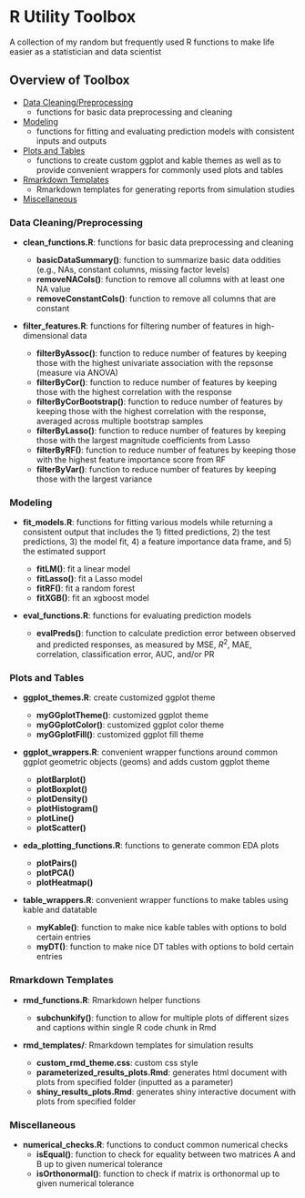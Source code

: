 # R Utility Toolbox

A collection of my random but frequently used R functions to make life easier as a statistician and data scientist

## Overview of Toolbox

* [Data Cleaning/Preprocessing](#data-cleaningpreprocessing)
	- functions for basic data preprocessing and cleaning
* [Modeling](#modeling)
	- functions for fitting and evaluating prediction models with consistent inputs and outputs
* [Plots and Tables](#plots-and-tables)
	- functions to create custom ggplot and kable themes as well as to provide convenient wrappers for commonly used plots and tables
* [Rmarkdown Templates](#rmarkdown-templates)
	- Rmarkdown templates for generating reports from simulation studies
* [Miscellaneous](#miscellaneous)
         

### Data Cleaning/Preprocessing

- **clean_functions.R**: functions for basic data preprocessing and cleaning
	- **basicDataSummary()**: function to summarize basic data oddities (e.g., NAs, constant columns, missing factor levels)
	- **removeNACols()**: function to remove all columns with at least one NA value
	- **removeConstantCols()**: function to remove all columns that are constant

- **filter_features.R**: functions for filtering number of features in high-dimensional data
	- **filterByAssoc()**: function to reduce number of features by keeping those with the highest univariate association with the repsonse (measure via ANOVA)
	- **filterByCor()**: function to reduce number of features by keeping those with the highest correlation with the response
	- **filterByCorBootstrap()**: function to reduce number of features by keeping those with the highest correlation with the response, averaged across multiple bootstrap samples
	- **filterByLasso()**: function to reduce number of features by keeping those with the largest magnitude coefficients from Lasso
	- **filterByRF()**: function to reduce number of features by keeping those with the highest feature importance score from RF
	- **filterByVar()**: function to reduce number of features by keeping those with the largest variance

### Modeling

- **fit_models.R**: functions for fitting various models while returning a consistent output that includes the 1) fitted predictions, 2) the test predictions, 3) the model fit, 4) a feature importance data frame, and 5) the estimated support
	- **fitLM()**: fit a linear model
	- **fitLasso()**: fit a Lasso model
	- **fitRF()**: fit a random forest
	- **fitXGB()**: fit an xgboost model

- **eval_functions.R**: functions for evaluating prediction models
	- **evalPreds()**: function to calculate prediction error between observed and predicted responses, as measured by MSE, $R^2$, MAE, correlation, classification error, AUC, and/or PR

### Plots and Tables

- **ggplot_themes.R**: create customized ggplot theme
	- **myGGplotTheme()**: customized ggplot theme
	- **myGGplotColor()**: customized ggplot color theme
	- **myGGplotFill()**: customized ggplot fill theme

- **ggplot_wrappers.R**: convenient wrapper functions around common ggplot geometric objects (geoms) and adds custom ggplot theme
	- **plotBarplot()**
	- **plotBoxplot()**
	- **plotDensity()**
	- **plotHistogram()**
	- **plotLine()**
	- **plotScatter()**

- **eda_plotting_functions.R**: functions to generate common EDA plots
	- **plotPairs()**
	- **plotPCA()**
	- **plotHeatmap()**

- **table_wrappers.R**: convenient wrapper functions to make tables using kable and datatable
	- **myKable()**: function to make nice kable tables with options to bold certain entries
	- **myDT()**: function to make nice DT tables with options to bold certain entries

### Rmarkdown Templates

- **rmd_functions.R**: Rmarkdown helper functions
	- **subchunkify()**: function to allow for multiple plots of different sizes and captions within single R code chunk in Rmd

- **rmd_templates/**: Rmarkdown templates for simulation results
	- **custom_rmd_theme.css**: custom css style
	- **parameterized_results_plots.Rmd**: generates html document with plots from specified folder (inputted as a parameter)
	- **shiny_results_plots.Rmd**: generates shiny interactive document with plots from specified folder

### Miscellaneous

- **numerical_checks.R**: functions to conduct common numerical checks
	- **isEqual()**: function to check for equality between two matrices A and B up to given numerical tolerance
	- **isOrthonormal()**: function to check if matrix is orthonormal up to given numerical tolerance




